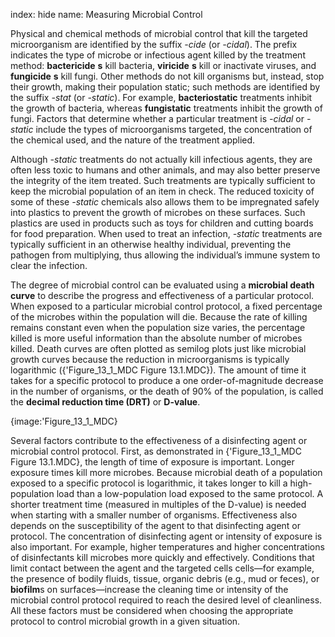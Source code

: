 index: hide
name: Measuring Microbial Control

Physical and chemical methods of microbial control that kill the targeted microorganism are identified by the suffix  *-cide* (or  *-cidal*). The prefix indicates the type of microbe or infectious agent killed by the treatment method:  **bactericide** **s** kill bacteria,  **viricide** **s** kill or inactivate viruses, and  **fungicide** **s** kill fungi. Other methods do not kill organisms but, instead, stop their growth, making their population static; such methods are identified by the suffix  *-stat* (or  *-static*). For example,  **bacteriostatic** treatments inhibit the growth of bacteria, whereas  **fungistatic** treatments inhibit the growth of fungi. Factors that determine whether a particular treatment is  *-cidal* or  *-static* include the types of microorganisms targeted, the concentration of the chemical used, and the nature of the treatment applied.

Although  *-static* treatments do not actually kill infectious agents, they are often less toxic to humans and other animals, and may also better preserve the integrity of the item treated. Such treatments are typically sufficient to keep the microbial population of an item in check. The reduced toxicity of some of these  *-static* chemicals also allows them to be impregnated safely into plastics to prevent the growth of microbes on these surfaces. Such plastics are used in products such as toys for children and cutting boards for food preparation. When used to treat an infection,  *-static* treatments are typically sufficient in an otherwise healthy individual, preventing the pathogen from multiplying, thus allowing the individual’s immune system to clear the infection.

The degree of microbial control can be evaluated using a  **microbial death curve** to describe the progress and effectiveness of a particular protocol. When exposed to a particular microbial control protocol, a fixed percentage of the microbes within the population will die. Because the rate of killing remains constant even when the population size varies, the percentage killed is more useful information than the absolute number of microbes killed. Death curves are often plotted as semilog plots just like microbial growth curves because the reduction in microorganisms is typically logarithmic ({'Figure_13_1_MDC Figure 13.1.MDC}). The amount of time it takes for a specific protocol to produce a one order-of-magnitude decrease in the number of organisms, or the death of 90% of the population, is called the  **decimal reduction time (DRT)** or  **D-value**.


{image:'Figure_13_1_MDC}
        

Several factors contribute to the effectiveness of a disinfecting agent or microbial control protocol. First, as demonstrated in {'Figure_13_1_MDC Figure 13.1.MDC}, the length of time of exposure is important. Longer exposure times kill more microbes. Because microbial death of a population exposed to a specific protocol is logarithmic, it takes longer to kill a high-population load than a low-population load exposed to the same protocol. A shorter treatment time (measured in multiples of the D-value) is needed when starting with a smaller number of organisms. Effectiveness also depends on the susceptibility of the agent to that disinfecting agent or protocol. The concentration of disinfecting agent or intensity of exposure is also important. For example, higher temperatures and higher concentrations of disinfectants kill microbes more quickly and effectively. Conditions that limit contact between the agent and the targeted cells cells—for example, the presence of bodily fluids, tissue, organic debris (e.g., mud or feces), or  **biofilm**s on surfaces—increase the cleaning time or intensity of the microbial control protocol required to reach the desired level of cleanliness. All these factors must be considered when choosing the appropriate protocol to control microbial growth in a given situation.
